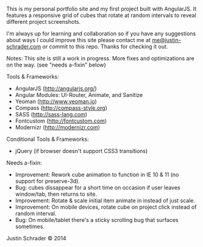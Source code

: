 This is my personal portfolio site and my first project built with AngularJS. It features a responsive grid of cubes that rotate at random intervals to reveal different project screenshots.

I'm always up for learning and collaboration so if you have any suggestions about ways I could improve this site please contact me at me@justin-schrader.com or commit to this repo. Thanks for checking it out.

Notes:
This site is still a work in progress. More fixes and optimizations are on the way. (see "needs a-fixin" below)

Tools & Frameworks:
- AngularJS (http://angularjs.org/)
- Angular Modules: UI-Router, Animate, and Sanitize
- Yeoman (http://www.yeoman.io)
- Compass (http://compass-style.org)
- SASS (http://sass-lang.com)
- Fontcustom (http://fontcustom.com)
- Modernizr (http://modernizr.com)

Conditional Tools & Frameworks:
- jQuery (if browser doesn't support CSS3 transitions)

Needs a-fixin:
- Improvement: Rework cube animation to function in IE 10 & 11 (no support for preserve-3d).
- Bug: cubes dissappear for a short time on occasion if user leaves window/tab, then returns to site.
- Improvement: Rotate & scale initial item animate in instead of just scale.
- Improvement: On mobile devices, rotate cube on project click instead of random interval.
- Bug: On mobile/tablet there's a sticky scrolling bug that surfaces sometimes.

Justin Schrader © 2014
